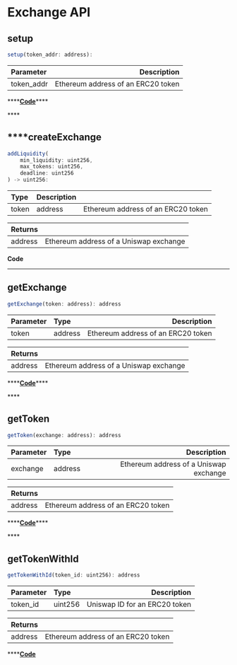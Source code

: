 # Exchange API

## **setup**

```javascript
setup(token_addr: address):
```

| Parameter | Description |
| :--- | ---: |
| token\_addr | Ethereum address of an ERC20 token |

\*\*\*\*[**Code**](https://github.com/Uniswap/contracts-vyper/blob/master/contracts/uniswap_exchange.vy#L33)\*\*\*\*

\*\*\*\*

##  ****createExchange

```javascript
addLiquidity(
    min_liquidity: uint256, 
    max_tokens: uint256, 
    deadline: uint256
) -> uint256:
```

| Type | Description |  |
| :--- | :--- | ---: |
| token | address | Ethereum address of an ERC20 token |

| Returns |  |
| :--- | ---: |
| address | Ethereum address of a Uniswap exchange  |

**Code**

 ****

## getExchange

```javascript
getExchange(token: address): address
```

| Parameter | Type | Description |
| :--- | :--- | ---: |
| token | address | Ethereum address of an ERC20 token |

| Returns |  |
| :--- | ---: |
| address | Ethereum address of a Uniswap exchange  |

 ****[**Code**](https://github.com/Uniswap/contracts-vyper/blob/master/contracts/uniswap_factory.vy#L35)\*\*\*\*

\*\*\*\*

## get**Token**

```javascript
getToken(exchange: address): address
```

| Parameter | Type | Description |
| :--- | :--- | ---: |
| exchange | address | Ethereum address of a Uniswap exchange |

| Returns |  |
| :--- | ---: |
| address | Ethereum address of an ERC20 token  |

\*\*\*\*[**Code**](https://github.com/Uniswap/contracts-vyper/blob/master/contracts/uniswap_factory.vy#L40)\*\*\*\*

\*\*\*\*

## get**TokenWithId**

```javascript
getTokenWithId(token_id: uint256): address
```

| Parameter | Type | Description |
| :--- | :--- | ---: |
| token\_id | uint256 | Uniswap ID for an ERC20 token |

| Returns |  |
| :--- | ---: |
| address | Ethereum address of an ERC20 token  |

\*\*\*\*[**Code**](https://github.com/Uniswap/contracts-vyper/blob/master/contracts/uniswap_factory.vy#L45)

